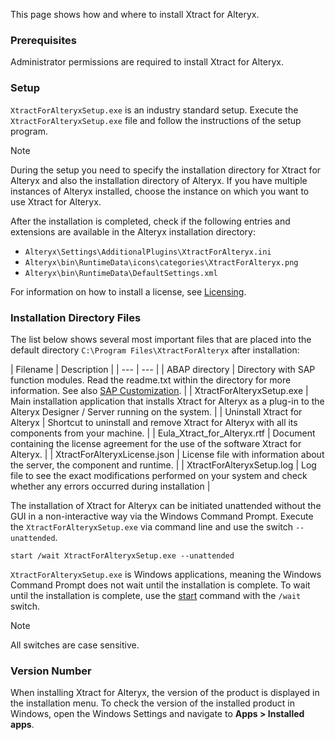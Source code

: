 This page shows how and where to install Xtract for Alteryx.

### Prerequisites

Administrator permissions are required to install Xtract for Alteryx.

### Setup

`XtractForAlteryxSetup.exe` is an industry standard setup. Execute the `XtractForAlteryxSetup.exe` file and follow the instructions of the setup program.

Note

During the setup you need to specify the installation directory for Xtract for Alteryx and also the installation directory of Alteryx. If you have multiple instances of Alteryx installed, choose the instance on which you want to use Xtract for Alteryx.

After the installation is completed, check if the following entries and extensions are available in the Alteryx installation directory:

- `Alteryx\Settings\AdditionalPlugins\XtractForAlteryx.ini`
- `Alteryx\bin\RuntimeData\icons\categories\XtractForAlteryx.png`
- `Alteryx\bin\RuntimeData\DefaultSettings.xml`

For information on how to install a license, see [Licensing](../license/#install-the-xtract-for-alteryx-license).

### Installation Directory Files

The list below shows several most important files that are placed into the default directory `C:\Program Files\XtractForAlteryx` after installation:

| Filename | Description | | --- | --- | | ABAP directory | Directory with SAP function modules. Read the readme.txt within the directory for more information. See also [SAP Customization](../../setup-in-sap/). | | XtractForAlteryxSetup.exe | Main installation application that installs Xtract for Alteryx as a plug-in to the Alteryx Designer / Server running on the system. | | Uninstall Xtract for Alteryx | Shortcut to uninstall and remove Xtract for Alteryx with all its components from your machine. | | Eula_Xtract_for_Alteryx.rtf | Document containing the license agreement for the use of the software Xtract for Alteryx. | | XtractForAlteryxLicense.json | License file with information about the server, the component and runtime. | | XtractForAlteryxSetup.log | Log file to see the exact modifications performed on your system and check whether any errors occurred during installation |

The installation of Xtract for Alteryx can be initiated unattended without the GUI in a non-interactive way via the Windows Command Prompt. Execute the `XtractForAlteryxSetup.exe` via command line and use the switch `--unattended`.

```console
start /wait XtractForAlteryxSetup.exe --unattended

```

`XtractForAlteryxSetup.exe` is Windows applications, meaning the Windows Command Prompt does not wait until the installation is complete. To wait until the installation is complete, use the [start](https://docs.microsoft.com/en-us/windows-server/administration/windows-commands/start) command with the `/wait` switch.

Note

All switches are case sensitive.

### Version Number

When installing Xtract for Alteryx, the version of the product is displayed in the installation menu. To check the version of the installed product in Windows, open the Windows Settings and navigate to **Apps > Installed apps**.
